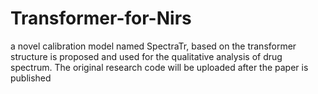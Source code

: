 # Transformer-for-Nirs
a novel calibration model named SpectraTr, based on the transformer structure is proposed and used for the qualitative analysis of drug spectrum. 
The original research code will be uploaded after the paper is published
